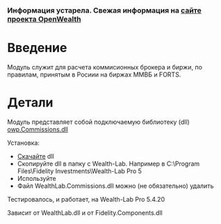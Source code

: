 ### Информация устарела. Свежая информация на [сайте проекта OpenWealth](http://openwealth.ru) ###

# Введение #

Модуль служит для расчета коммисионных брокера и биржи, по правилам, принятым в Росиии на биржах ММВБ и FORTS.



# Детали #

Модуль представляет собой подключаемую библиотеку (dll) [owp.Commissions.dll](http://code.google.com/p/open-wealth-project/downloads/list)

Установка:
  * [Скачайте](http://code.google.com/p/open-wealth-project/downloads/list) dll
  * Скопируйте dll в папку с Wealth-Lab. Например в C:\Program Files\Fidelity Investments\Wealth-Lab Pro 5
  * Используйте
  * Файл WealthLab.Commissions.dll можно (не обязательно) удалить


Тестировалось, и работает, на Wealth-Lab Pro 5.4.20

Зависит от WealthLab.dll и от Fidelity.Components.dll